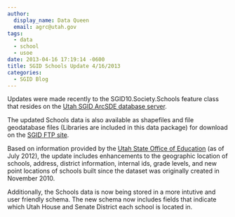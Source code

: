 ```yaml
---
author:
  display_name: Data Queen
  email: agrc@utah.gov
tags:
  - data
  - school
  - usoe
date: 2013-04-16 17:19:14 -0600
title: SGID Schools Update 4/16/2013
categories:
  - SGID Blog
---
```

<p>Updates were made recently to the SGID10.Society.Schools feature class that resides on the <a href="{{ "/sgid-database/" | prepend: site.baseurl }}">Utah SGID ArcSDE database server</a>.</p>
<p>The updated Schools data is also available as shapefiles and file geodatabase files (Libraries are included in this data package) for download on the <a href="ftp://ftp.agrc.utah.gov/UtahSGID_Vector/UTM12_NAD83/SOCIETY/PackagedData/_Statewide/SchoolsLibraries/">SGID FTP site</a>.</p>
<p>Based on information provided by the <a href="http://www.schools.utah.gov/main/">Utah State Office of Education</a> (as of July 2012), the update includes enhancements to the geographic location of schools, address, district information, internal ids, grade levels, and new point locations of schools built since the dataset was originally created in November 2010.</p>
<p>Additionally, the Schools data is now being stored in a more intutive and user friendly schema.  The new schema now includes fields that indicate which Utah House and Senate District each school is located in.    </p>
